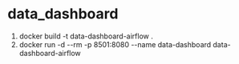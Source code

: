 # data_dashboard
1. docker build -t data-dashboard-airflow .
2. docker run -d --rm -p 8501:8080 --name data-dashboard data-dashboard-airflow